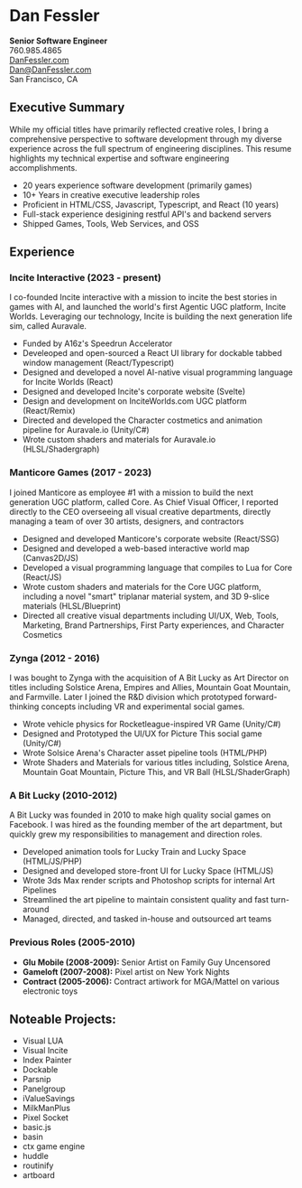 # Dan Fessler

**Senior Software Engineer**  
760.985.4865  
[DanFessler.com](http://danfessler.com)  
Dan@DanFessler.com  
San Francisco, CA

## Executive Summary

While my official titles have primarily reflected creative roles, I bring a comprehensive perspective to software development through my diverse experience across the full spectrum of engineering disciplines. This resume highlights my technical expertise and software engineering accomplishments.

- 20 years experience software development (primarily games)
- 10+ Years in creative executive leadership roles
- Proficient in HTML/CSS, Javascript, Typescript, and React (10 years)
- Full-stack experience desigining restful API's and backend servers
- Shipped Games, Tools, Web Services, and OSS

## Experience

### Incite Interactive (2023 - present)

I co-founded Incite interactive with a mission to incite the best stories in games with AI, and launched the world's first Agentic UGC platform, Incite Worlds. Leveraging our technology, Incite is building the next generation life sim, called Auravale.

- Funded by A16z's Speedrun Accelerator
- Develeoped and open-sourced a React UI library for dockable tabbed window management (React/Typescript)
- Designed and developed a novel AI-native visual programming language for Incite Worlds (React)
- Designed and developed Incite's corporate website (Svelte)
- Design and development on InciteWorlds.com UGC platform (React/Remix)
- Directed and developed the Character costmetics and animation pipeline for Auravale.io (Unity/C#)
- Wrote custom shaders and materials for Auravale.io (HLSL/Shadergraph)

### Manticore Games (2017 - 2023)

I joined Manticore as employee #1 with a mission to build the next generation UGC platform, called Core. As Chief Visual Officer, I reported directly to the CEO overseeing all visual creative departments, directly managing a team of over 30 artists, designers, and contractors

- Designed and developed Manticore's corporate website (React/SSG)
- Designed and developed a web-based interactive world map (Canvas2D/JS)
- Developed a visual programming language that compiles to Lua for Core (React/JS)
- Wrote custom shaders and materials for the Core UGC platform, including a novel "smart" triplanar material system, and 3D 9-slice materials (HLSL/Blueprint)
- Directed all creative visual departments including UI/UX, Web, Tools, Marketing, Brand Partnerships, First Party experiences, and Character Cosmetics

### Zynga (2012 - 2016)

I was bought to Zynga with the acquisition of A Bit Lucky as Art Director on titles including Solstice Arena, Empires and Allies, Mountain Goat Mountain, and Farmville. Later I joined the R&D division which prototyped forward-thinking concepts including VR and experimental social games.

- Wrote vehicle physics for Rocketleague-inspired VR Game (Unity/C#)
- Designed and Prototyped the UI/UX for Picture This social game (Unity/C#)
- Wrote Solsice Arena's Character asset pipeline tools (HTML/PHP)
- Wrote Shaders and Materials for various titles including, Solstice Arena, Mountain Goat Mountain, Picture This, and VR Ball (HLSL/ShaderGraph)

### A Bit Lucky (2010-2012)

A Bit Lucky was founded in 2010 to make high quality social games on Facebook. I was hired as the founding member of the art department, but quickly grew my responsibilities to management and direction roles.

- Developed animation tools for Lucky Train and Lucky Space (HTML/JS/PHP)
- Designed and developed store-front UI for Lucky Space (HTML/JS)
- Wrote 3ds Max render scripts and Photoshop scripts for internal Art Pipelines
- Streamlined the art pipeline to maintain consistent quality and fast turn-around
- Managed, directed, and tasked in-house and outsourced art teams

### Previous Roles (2005-2010)

- **Glu Mobile (2008-2009):** Senior Artist on Family Guy Uncensored
- **Gameloft (2007-2008):** Pixel artist on New York Nights
- **Contract (2005-2006):** Contract artiwork for MGA/Mattel on various electronic toys

## Noteable Projects:

- Visual LUA
- Visual Incite
- Index Painter
- Dockable
- Parsnip
- Panelgroup
- iValueSavings
- MilkManPlus
- Pixel Socket
- basic.js
- basin
- ctx game engine
- huddle
- routinify
- artboard
